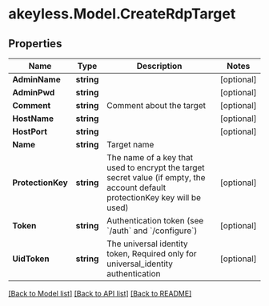 # akeyless.Model.CreateRdpTarget
## Properties

Name | Type | Description | Notes
------------ | ------------- | ------------- | -------------
**AdminName** | **string** |  | [optional] 
**AdminPwd** | **string** |  | [optional] 
**Comment** | **string** | Comment about the target | [optional] 
**HostName** | **string** |  | [optional] 
**HostPort** | **string** |  | [optional] 
**Name** | **string** | Target name | 
**ProtectionKey** | **string** | The name of a key that used to encrypt the target secret value (if empty, the account default protectionKey key will be used) | [optional] 
**Token** | **string** | Authentication token (see &#x60;/auth&#x60; and &#x60;/configure&#x60;) | [optional] 
**UidToken** | **string** | The universal identity token, Required only for universal_identity authentication | [optional] 

[[Back to Model list]](../README.md#documentation-for-models) [[Back to API list]](../README.md#documentation-for-api-endpoints) [[Back to README]](../README.md)

